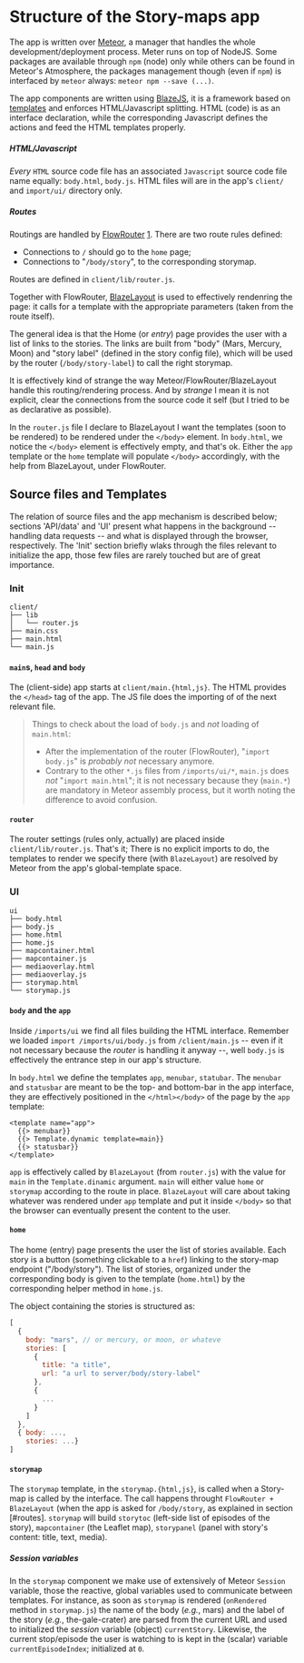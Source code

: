 
# Structure of the Story-maps app

The app is written over [Meteor](https://www.meteor.com), a manager
that handles the whole development/deployment process.
Meter runs on top of NodeJS.
Some packages are available through `npm` (node) only while others can
be found in Meteor's Atmosphere, the packages management though (even if `npm`)
is interfaced by `meteor` always: `meteor npm --save (...)`.

The app components are written using [BlazeJS](http://blazejs.org/), it is
a framework based on [templates](http://blazejs.org/guide/spacebars.html) and
enforces HTML/Javascript splitting.
HTML (code) is as an interface declaration, while the corresponding Javascript
defines the actions and feed the HTML templates properly.

##### HTML/Javascript
_Every_ `HTML` source code file has an associated `Javascript`
source code file name equally: `body.html`, `body.js`.
HTML files will are in the app's `client/` and `import/ui/` directory only.

##### Routes
Routings are handled by [FlowRouter](https://atmospherejs.com/kadira/flow-router)
[1](https://guide.meteor.com/routing.html).
There are two route rules defined:
* Connections to `/` should go to the `home` page;
* Connections to "`/body/story`", to the corresponding storymap.

Routes are defined in `client/lib/router.js`.

Together with FlowRouter, [BlazeLayout](https://atmospherejs.com/kadira/blaze-layout)
is used to effectively rendenring the page: it calls for a template with the
appropriate parameters (taken from the route itself).

The general idea is that the Home (or _entry_) page provides the user with
a list of links to the stories.
The links are built from "body" (Mars, Mercury, Moon) and "story label" (defined
in the story config file), which will be used by the router (`/body/story-label`)
to call the right storymap.

It is effectively kind of strange the way Meteor/FlowRouter/BlazeLayout handle
this routing/rendering process.
And by _strange_ I mean it is not explicit, clear the connections from the
source code it self (but I tried to be as declarative as possible).

In the `router.js` file I declare to BlazeLayout I want the templates (soon to
be rendered) to be rendered under the `</body>` element.
In `body.html`, we notice the `</body>` element is effectively empty, and that's
ok.
Either the `app` template or the `home` template will populate `</body>` accordingly,
with the help from BlazeLayout, under FlowRouter.


## Source files and Templates

The relation of source files and the app mechanism is described below;
sections 'API/data' and 'UI' present what happens in the background -- handling
data requests -- and what is displayed through the browser, respectively.
The 'Init' section briefly wlaks through the files relevant to initialize the
app, those few files are rarely touched but are of great importance.


### Init

```
client/
├── lib
│   └── router.js
├── main.css
├── main.html
└── main.js
```
#### `main`s, `head` and `body`

The (client-side) app starts at `client/main.{html,js}`.
The HTML provides the `</head>` tag of the app.
The JS file does the importing of of the next relevant file.

> Things to check about the load of `body.js` and *not* loading of `main.html`:
> * After the implementation of the router (FlowRouter), "`import body.js`" is
> *probably not* necessary anymore.
> * Contrary to the other `*.js` files from `/imports/ui/*`, `main.js` does *not*
> "`import main.html`"; it is not necessary because they (`main.*`) are mandatory
> in Meteor assembly process, but it worth noting the difference to avoid confusion.

#### `router`

The router settings (rules only, actually) are placed inside `client/lib/router.js`.
That's it; There is no explicit imports to do, the templates to render we specify
there (with `BlazeLayout`) are resolved by Meteor from the app's global-template
space.


### UI

```
ui
├── body.html
├── body.js
├── home.html
├── home.js
├── mapcontainer.html
├── mapcontainer.js
├── mediaoverlay.html
├── mediaoverlay.js
├── storymap.html
└── storymap.js
```

#### `body` and the `app`

Inside `/imports/ui` we find all files building the HTML interface.
Remember we loaded `import /imports/ui/body.js` from `/client/main.js` -- even
if it not necessary because the _router_ is handling it anyway --, well
`body.js` is effectively the entrance step in our app's structure.

In `body.html` we define the templates `app`, `menubar`, `statubar`.
The `menubar` and `statusbar` are meant to be the top- and bottom-bar in the
app interface, they are effectively positioned in the `</html></body>` of the
page by the `app` template:

```
<template name="app">
  {{> menubar}}
  {{> Template.dynamic template=main}}
  {{> statusbar}}
</template>
```

`app` is effectively called by `BlazeLayout` (from `router.js`) with the value
for `main` in the `Template.dinamic` argument.
`main` will either value `home` or `storymap` according to the route in place.
`BlazeLayout` will care about taking whatever was rendered under `app` template
and put it inside `</body>` so that the browser can eventually present the
content to the user.

#### `home`

The home (entry) page presents the user the list of stories available.
Each story is a button (something clickable to a `href`) linking to the story-map
endpoint ("/body/story").
The list of stories, organized under the corresponding body is given to the
template (`home.html`) by the corresponding helper method in `home.js`.

The object containing the stories is structured as:
```javascript
[
  {
    body: "mars", // or mercury, or moon, or whateve
    stories: [
      {
        title: "a title",
        url: "a url to server/body/story-label"
      },
      {
        ...
      }
    ]
  },
  { body: ...,
    stories: ...}
]
```

#### `storymap`

The `storymap` template, in the `storymap.{html,js}`, is called when a Story-map
is called by the interface.
The call happens throught `FlowRouter + BlazeLayout` (when the app is asked for
`/body/story`, as explained in section [#routes].
`storymap` will build `storytoc` (left-side list of episodes of the story),
`mapcontainer` (the Leaflet map), `storypanel` (panel with story's content: title,
text, media).

##### Session variables

In the `storymap` component we make use of extensively of Meteor `Session` variable,
those the reactive, global variables used to communicate between templates.
For instance, as soon as `storymap` is rendered (`onRendered` method in `storymap.js`)
the name of the body (_e.g._, mars) and the label of the story (_e.g._, the-gale-crater)
are parsed from the current URL and used to initialized the _session_ variable (object)
`currentStory`.
Likewise, the current stop/episode the user is watching to is kept in the (scalar)
variable `currentEpisodeIndex`; initialized at `0`.
